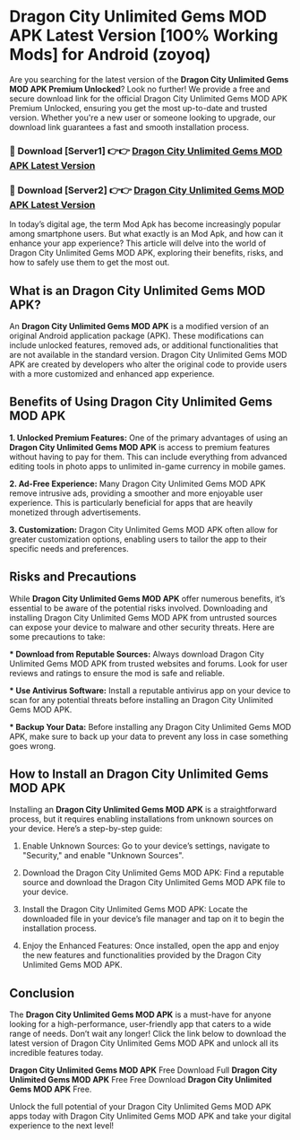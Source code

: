 # Dragon City Unlimited Gems MOD APK Latest Version [100% Working Mods] for Android (zoyoq)

Are you searching for the latest version of the <strong>Dragon City Unlimited Gems MOD APK Premium Unlocked</strong>? Look no further! We provide a free and secure download link for the official Dragon City Unlimited Gems MOD APK Premium Unlocked, ensuring you get the most up-to-date and trusted version. Whether you're a new user or someone looking to upgrade, our download link guarantees a fast and smooth installation process.


<h3>🔴 Download [Server1] 👉👉 <a href="https://getmodsapk.pages.dev?q=Dragon+City+Unlimited+Gems+MOD+APK&ref=4R3">Dragon City Unlimited Gems MOD APK Latest Version</a></h3>

<h3>🔴 Download [Server2] 👉👉 <a href="https://getmodsapk.pages.dev?q=Dragon+City+Unlimited+Gems+MOD+APK&ref=4R3">Dragon City Unlimited Gems MOD APK Latest Version</a></h3>


In today’s digital age, the term Mod Apk has become increasingly popular among smartphone users. But what exactly is an Mod Apk, and how can it enhance your app experience? This article will delve into the world of Dragon City Unlimited Gems MOD APK, exploring their benefits, risks, and how to safely use them to get the most out.


<h2>What is an Dragon City Unlimited Gems MOD APK?</h2>

An <strong>Dragon City Unlimited Gems MOD APK</strong> is a modified version of an original Android application package (APK). These modifications can include unlocked features, removed ads, or additional functionalities that are not available in the standard version. Dragon City Unlimited Gems MOD APK are created by developers who alter the original code to provide users with a more customized and enhanced app experience.


<h2>Benefits of Using Dragon City Unlimited Gems MOD APK</h2>

<strong> 1. Unlocked Premium Features:</strong> One of the primary advantages of using an <strong>Dragon City Unlimited Gems MOD APK</strong> is access to premium features without having to pay for them. This can include everything from advanced editing tools in photo apps to unlimited in-game currency in mobile games.

<strong> 2. Ad-Free Experience:</strong> Many Dragon City Unlimited Gems MOD APK remove intrusive ads, providing a smoother and more enjoyable user experience. This is particularly beneficial for apps that are heavily monetized through advertisements.

<strong> 3. Customization:</strong> Dragon City Unlimited Gems MOD APK often allow for greater customization options, enabling users to tailor the app to their specific needs and preferences.


<h2>Risks and Precautions</h2>

While <strong>Dragon City Unlimited Gems MOD APK</strong> offer numerous benefits, it’s essential to be aware of the potential risks involved. Downloading and installing Dragon City Unlimited Gems MOD APK from untrusted sources can expose your device to malware and other security threats. Here are some precautions to take:

<strong> * Download from Reputable Sources:</strong> Always download Dragon City Unlimited Gems MOD APK from trusted websites and forums. Look for user reviews and ratings to ensure the mod is safe and reliable.

<strong> * Use Antivirus Software:</strong> Install a reputable antivirus app on your device to scan for any potential threats before installing an Dragon City Unlimited Gems MOD APK.

<strong> * Backup Your Data:</strong> Before installing any Dragon City Unlimited Gems MOD APK, make sure to back up your data to prevent any loss in case something goes wrong.


<h2>How to Install an Dragon City Unlimited Gems MOD APK</h2>

Installing an <strong>Dragon City Unlimited Gems MOD APK</strong> is a straightforward process, but it requires enabling installations from unknown sources on your device. Here’s a step-by-step guide:

 1. Enable Unknown Sources: Go to your device’s settings, navigate to "Security," and enable "Unknown Sources".

 2. Download the Dragon City Unlimited Gems MOD APK: Find a reputable source and download the Dragon City Unlimited Gems MOD APK file to your device.

 3. Install the Dragon City Unlimited Gems MOD APK: Locate the downloaded file in your device’s file manager and tap on it to begin the installation process.

 4. Enjoy the Enhanced Features: Once installed, open the app and enjoy the new features and functionalities provided by the Dragon City Unlimited Gems MOD APK.


<h2><strong>Conclusion</strong></h2>

The <strong>Dragon City Unlimited Gems MOD APK</strong> is a must-have for anyone looking for a high-performance, user-friendly app that caters to a wide range of needs. Don’t wait any longer! Click the link below to download the latest version of Dragon City Unlimited Gems MOD APK and unlock all its incredible features today.

<strong>Dragon City Unlimited Gems MOD APK</strong> Free Download Full <strong>Dragon City Unlimited Gems MOD APK</strong> Free Free Download <strong>Dragon City Unlimited Gems MOD APK</strong> Free.

Unlock the full potential of your Dragon City Unlimited Gems MOD APK apps today with Dragon City Unlimited Gems MOD APK and take your digital experience to the next level!